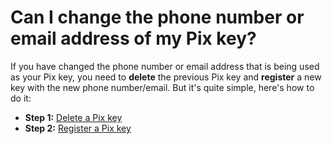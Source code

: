 # Can I change the phone number or email address of my Pix key?

If you have changed the phone number or email address that is being used as your Pix key, you need to **delete** the previous Pix key and **register** a new key with the new phone number/email. But it's quite simple, here's how to do it:

- **Step 1:** [Delete a Pix key](./delete-pix-key.md)
- **Step 2:** [Register a Pix key](./register_pix_key.md)